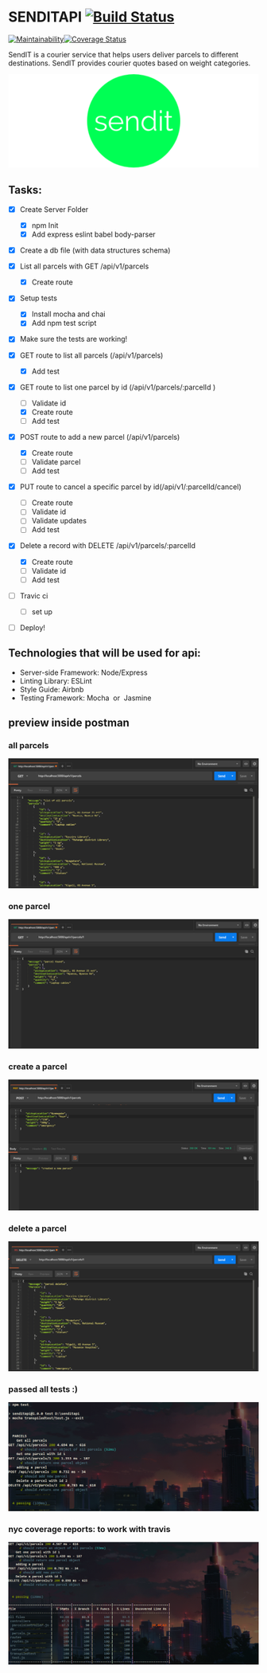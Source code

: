 # SENDITAPI [![Build Status](https://travis-ci.com/helpybruce/senditapi.svg?branch=develop)](https://travis-ci.com/helpybruce/senditapi)
[![Maintainability](https://api.codeclimate.com/v1/badges/e4f08a109cd87b28ddd8/maintainability)](https://codeclimate.com/github/helpybruce/senditapi/maintainability)[![Coverage Status](https://coveralls.io/repos/github/helpybruce/senditapi/badge.svg?branch=develop)](https://coveralls.io/github/helpybruce/senditapi?branch=develop)

SendIT is a courier service that helps users deliver parcels to different destinations. SendIT provides courier quotes based on weight categories.

![](./logo.png)

## Tasks:

- [x] Create Server Folder
  - [x] npm Init
  - [x] Add express eslint babel body-parser
- [x] Create a db file (with data structures schema)
- [x] List all parcels with GET /api/v1/parcels
  - [x] Create route
- [x] Setup tests
  - [x] Install mocha and chai
  - [x] Add npm test script
- [x] Make sure the tests are working!
- [x] GET route to list all parcels (/api/v1/parcels)
  - [x] Add test
- [x] GET route to list one parcel by id (/api/v1/parcels/:parcelId )
  - [ ] Validate id
  - [x] Create route
  - [ ] Add test
- [x] POST route to add a new parcel (/api/v1/parcels)
  - [x] Create route
  - [ ] Validate parcel
  - [ ] Add test
- [x] PUT route to cancel a specific parcel by id(/api/v1/:parcelId/cancel)
  - [ ] Create route
  - [ ] Validate id
  - [ ] Validate updates
  - [ ] Add test
- [x] Delete a record with DELETE /api/v1/parcels/:parcelId

  - [x] Create route
  - [ ] Validate id
  - [ ] Add test

- [ ] Travic ci
  - [ ] set up

* [ ] Deploy!

## Technologies that will be used for api:

- Server-side Framework: ​Node/Express
- Linting Library: ​ESLint
- Style Guide: ​Airbnb
- Testing Framework: ​Mocha ​​ or ​ Jasmine

## preview inside postman

### all parcels

![](./all.PNG)

### one parcel

![](./one.PNG)

### create a parcel

![](./created.PNG)

### delete a parcel

![](./delete.PNG)

### passed all tests :)

![](./passed.PNG)

### nyc coverage reports: to work with travis

![](nyc.PNG)
